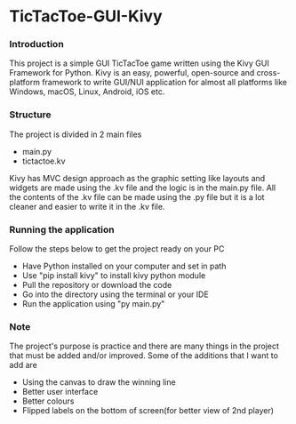 # TicTacToe-GUI-Kivy

### Introduction

This project is a simple GUI TicTacToe game written using the Kivy GUI Framework for Python.
Kivy is an easy, powerful, open-source and cross-platform framework to write GUI/NUI application for almost all platforms like Windows, macOS, Linux, Android, iOS etc.

### Structure

The project is divided in 2 main files

- main.py
- tictactoe.kv

Kivy has MVC design approach as the graphic setting like layouts and widgets are made using the .kv file and the logic is in the main.py file.
All the contents of the .kv file can be made using the .py file but it is a lot cleaner and easier to write it in the .kv file.

### Running the application

Follow the steps below to get the project ready on your PC

- Have Python installed on your computer and set in path
- Use "pip install kivy" to install kivy python module
- Pull the repository or download the code
- Go into the directory using the terminal or your IDE
- Run the application using "py main.py"

### Note

The project's purpose is practice and there are many things in the project that must be added and/or improved.
Some of the additions that I want to add are 
- Using the canvas to draw the winning line
- Better user interface
- Better colours
- Flipped labels on the bottom of screen(for better view of 2nd player)

